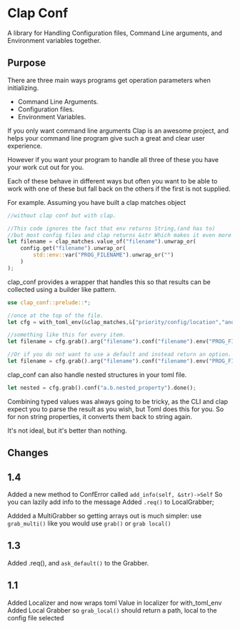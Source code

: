 Clap Conf
=========

A library for Handling Configuration files, Command Line arguments, and Environment variables together.

Purpose
-------

There are three main ways programs get operation parameters when initializing. 

* Command Line Arguments.
* Configuration files.
* Environment Variables.

If you only want command line arguments Clap is an awesome project, and helps your command line program give such a great and clear user experience.

However if you want your program to handle all three of these you have your work cut out for you.

Each of these behave in different ways but often you want to be able to work with one of these but fall back on the others if the first is not supplied.

For example. Assuming you have built a clap matches object

```rust
//without clap conf but with clap.

//This code ignores the fact that env returns String,(and has to)
//but most config files and clap returns &str Which makes it even more tricky to handle
let filename = clap_matches.value_of("filename").unwrap_or(
    config.get("filename").unwrap_or(
        std::env::var("PROG_FILENAME").unwrap_or("")
    )
);
```

clap\_conf provides a wrapper that handles this so that results can be collected using a builder like pattern.

```rust
use clap_conf::prelude::*;

//once at the top of the file.
let cfg = with_toml_env(&clap_matches,&["priority/config/location","another/possible/location"]);

//something like this for every item.
let filename = cfg.grab().arg("filename").conf("filename").env("PROG_FILENAME").def("None");

//Or if you do not want to use a default and instead return an option.
let filename = cfg.grab().arg("filename").conf("filename").env("PROG_FILENAME").done();

```

clap\_conf can also handle nested structures in your toml file.

```rust
let nested = cfg.grab().conf("a.b.nested_property").done();

```

Combining typed values was always going to be tricky, as the CLI and clap expect you to parse the result as you wish, but Toml does this for you. So for non string properties, it converts them back to string again.

It's not ideal, but it's better than nothing.



Changes
---------

## 1.4

Added a new method to ConfError called ```add_info(self, &str)->Self```
So you can lazily add info to the message
Added ```.req()``` to LocalGrabber;

Addded a MultiGrabber so getting arrays out is much simpler:
use ```grab_multi()``` like you would use ```grab()``` or ```grab local()```

## 1.3

Added .req(), and ```ask_default()``` to the Grabber. 


## 1.1

Added Localizer and now wraps toml Value in localizer for with\_toml\_env 
Added Local Grabber so ```grab_local()``` should return a path, local to the config file selected
